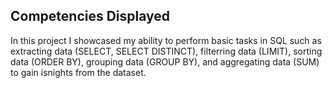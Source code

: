 ## **Competencies Displayed**
In this project I showcased my ability to perform basic tasks in SQL such as extracting data (SELECT, SELECT DISTINCT), filterring data (LIMIT), sorting data (ORDER BY), grouping data (GROUP BY), and aggregating data (SUM) to gain isnights from the dataset.

